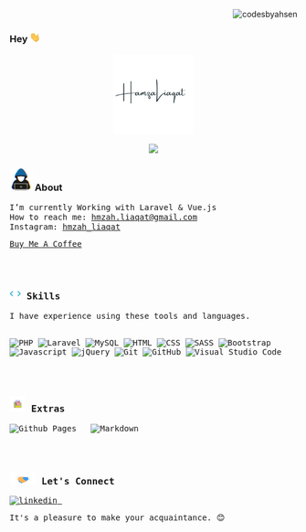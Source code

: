 <p align="right">
<img src="https://komarev.com/ghpvc/?username=codesbyahsen&label=Profile+Views&color=0e75b6&style=flat" alt="codesbyahsen" />
</p>

### **Hey** <img src="./assets/gifs/handwave.gif" width="19" />

<p align="center">
  <a href="https://github.com/codesbyahsen">
    <img src="./assets/gifs/HamzaLiaqat.png" width="140" alt="Ahsen Alee" />
  </a>
</p>

<p align="center">   
  <img src="https://readme-typing-svg.demolab.com/?font=M+PLUS+1+Code&pause=1000&color=808080&size=22&center=true&vCenter=true&width=444&height=50&lines=I+am+a+Software+Engineer.;Self-taught+full+stack+developer.;I+love+to+code.;I+love+to+learn+new+things.;"/> 
</p>


### <img src="./assets/gifs/hacker.gif" width="40" alt="About" /> **About**

<samp>
I’m currently Working with Laravel & Vue.js <br>
How to reach me: <a href="mailto:ahsenalee4@gmail.com">hmzah.liaqat@gmail.com</a> <br>
Instagram: <a href="https://www.instagram.com/hmzah_liaqat/" target="_blank">hmzah_liaqat</a> <br>

<a href="https://www.buymeacoffee.com/ahsentimeline">Buy Me A Coffee</a>
</samp>

<br><br>

### <img src="./assets/gifs/code-element.gif" width="20" alt="Skills" /> **Skills**

<samp>
I have experience using these tools and languages. <br> <br>
</samp>

![PHP](https://img.shields.io/badge/-PHP-05122A?style=flat&logo=php)
![Laravel](https://img.shields.io/badge/-Laravel-05122A?style=flat&logo=laravel)
![MySQL](https://img.shields.io/badge/-MySQL-05122A?style=flat&logo=mysql)
![HTML](https://img.shields.io/badge/-HTML-05122A?style=flat&logo=HTML5)
![CSS](https://img.shields.io/badge/-CSS-05122A?style=flat&logo=CSS3)
![SASS](https://img.shields.io/badge/-SASS-05122A?style=flat&logo=SASS)
![Bootstrap](https://img.shields.io/badge/-Bootstrap-05122A?style=flat&logo=bootstrap)
![Javascript](https://img.shields.io/badge/-Javascript-05122A?style=flat&logo=javascript)
![jQuery](https://img.shields.io/badge/-jQuery-05122A?style=flat&logo=jquery)
![Git](https://img.shields.io/badge/-Git-05122A?style=flat&logo=git)
![GitHub](https://img.shields.io/badge/-GitHub-05122A?style=flat&logo=github)
![Visual Studio Code](https://img.shields.io/badge/-Visual%20Studio%20Code-05122A?style=flat&logo=visual-studio-code&logoColor=007ACC)

<br><br>

### <img src="./assets/gifs/folder.gif" width="28" alt="Extras" /> **Extras**

![Github Pages](https://img.shields.io/badge/GitHub%20Pages-%23327FC7.svg?style=for-the-badge&logo=github&logoColor=white) &nbsp;
![Markdown](https://img.shields.io/badge/markdown-%23000000.svg?style=for-the-badge&logo=markdown&logoColor=white)


<br><br>

### <img src="./assets/gifs/handshake.gif" width="46" alt="Contact" /> **Let's Connect**

<p align="left">
<!-- Linkedin -->
<a href="https://www.linkedin.com/in/hamza-liaqat-8b19471b3/" target="_blank">
  <img src="https://img.shields.io/badge/linkedin:  HamzaLiaqat-%2300acee.svg?color=405DE6&style=for-the-badge&logo=linkedin&logoColor=white" alt="linkedin"/>
</a>
&nbsp;
</p>

<samp>It's a pleasure to make your acquaintance. 😊</samp>

<!--
**codesbyahsen/codesbyahsen** is a ✨ _special_ ✨ repository because its `README.md` (this file) appears on your GitHub profile.

Here are some ideas to get you started:

- 🔭 I’m currently working on ...
- 🌱 I’m currently learning ...
- 👯 I’m looking to collaborate on ...
- 🤔 I’m looking for help with ...
- 💬 Ask me about ...
- 📫 How to reach me: ...
- 😄 Pronouns: ...
- ⚡ Fun fact: ...
-->
